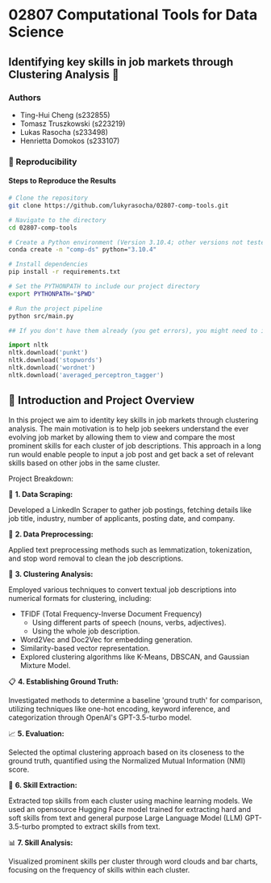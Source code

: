 # 02807 Computational Tools for Data Science
## Identifying key skills in job markets through Clustering Analysis 💼

### Authors
- Ting-Hui Cheng (s232855)
- Tomasz Truszkowski (s223219)
- Lukas Rasocha (s233498)
- Henrietta Domokos (s233107)

### 🔁 Reproducibility

#### Steps to Reproduce the Results

```bash
# Clone the repository
git clone https://github.com/lukyrasocha/02807-comp-tools.git

# Navigate to the directory
cd 02807-comp-tools

# Create a Python environment (Version 3.10.4; other versions not tested)
conda create -n "comp-ds" python="3.10.4"

# Install dependencies
pip install -r requirements.txt

# Set the PYTHONPATH to include our project directory
export PYTHONPATH="$PWD"

# Run the project pipeline
python src/main.py
```

```python
## If you don't have them already (you get errors), you might need to instal NLTK packages

import nltk
nltk.download('punkt')
nltk.download('stopwords')
nltk.download('wordnet')
nltk.download('averaged_perceptron_tagger')
```

## 📝 Introduction and Project Overview
In this project we aim to identity key skills in job markets through clustering analysis. The main motivation is to help job seekers understand the ever evolving job market by allowing them to view and compare the most prominent skills for each cluster of job descriptions. This approach in a long run would enable people to input a job post and get back a set of relevant skills based on other jobs in the same cluster. 

Project Breakdown:

🔎 **1. Data Scraping:**

Developed a LinkedIn Scraper to gather job postings, fetching details like job title, industry, number of applicants, posting date, and company.

🧹 **2. Data Preprocessing:**

Applied text preprocessing methods such as lemmatization, tokenization, and stop word removal to clean the job descriptions.

📐 **3. Clustering Analysis:**

Employed various techniques to convert textual job descriptions into numerical formats for clustering, including:
- TFIDF (Total Frequency-Inverse Document Frequency) 
  - Using different parts of speech (nouns, verbs, adjectives).
  - Using the whole job description.
- Word2Vec and Doc2Vec for embedding generation.
- Similarity-based vector representation.
- Explored clustering algorithms like K-Means, DBSCAN, and Gaussian Mixture Model.

📋 **4. Establishing Ground Truth:**

Investigated methods to determine a baseline 'ground truth' for comparison, utilizing techniques like one-hot encoding, keyword inference, and categorization through OpenAI's GPT-3.5-turbo model.

📈 **5. Evaluation:**

Selected the optimal clustering approach based on its closeness to the ground truth, quantified using the Normalized Mutual Information (NMI) score.

🔬 **6. Skill Extraction:**

Extracted top skills from each cluster using machine learning models. We used an opensource Hugging Face model trained for extracting hard and soft skills from text and general purpose Large Language Model (LLM) GPT-3.5-turbo prompted to extract skills from text.

📊 **7. Skill Analysis:**

Visualized prominent skills per cluster through word clouds and bar charts, focusing on the frequency of skills within each cluster.
